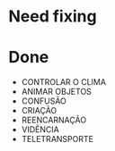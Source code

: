 # Need fixing

# Done
* CONTROLAR O CLIMA
* ANIMAR OBJETOS
* CONFUSÃO
* CRIAÇÃO
* REENCARNAÇÃO
* VIDÊNCIA
* TELETRANSPORTE
